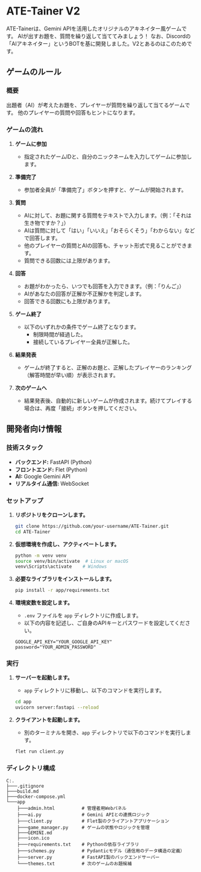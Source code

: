 # ATE-Tainer V2

ATE-Tainerは、Gemini APIを活用したオリジナルのアキネイター風ゲームです。
AIが出すお題を、質問を繰り返して当ててみましょう！
なお、Discordの「AIアキネイター」というBOTを基に開発しました。V2とあるのはこのためです。

## ゲームのルール

### 概要

出題者（AI）が考えたお題を、プレイヤーが質問を繰り返して当てるゲームです。
他のプレイヤーの質問や回答もヒントになります。

### ゲームの流れ

1.  **ゲームに参加**
    *   指定されたゲームIDと、自分のニックネームを入力してゲームに参加します。

2.  **準備完了**
    *   参加者全員が「準備完了」ボタンを押すと、ゲームが開始されます。

3.  **質問**
    *   AIに対して、お題に関する質問をテキストで入力します。（例：「それは生き物ですか？」）
    *   AIは質問に対して「はい」「いいえ」「おそらくそう」「わからない」などで回答します。
    *   他のプレイヤーの質問とAIの回答も、チャット形式で見ることができます。
    *   質問できる回数には上限があります。

4.  **回答**
    *   お題がわかったら、いつでも回答を入力できます。（例：「りんご」）
    *   AIがあなたの回答が正解か不正解かを判定します。
    *   回答できる回数にも上限があります。

5.  **ゲーム終了**
    *   以下のいずれかの条件でゲーム終了となります。
        *   制限時間が経過した。
        *   接続しているプレイヤー全員が正解した。

6.  **結果発表**
    *   ゲームが終了すると、正解のお題と、正解したプレイヤーのランキング（解答時間が早い順）が表示されます。

7.  **次のゲームへ**
    *   結果発表後、自動的に新しいゲームが作成されます。続けてプレイする場合は、再度「接続」ボタンを押してください。

## 開発者向け情報

### 技術スタック

*   **バックエンド:** FastAPI (Python)
*   **フロントエンド:** Flet (Python)
*   **AI:** Google Gemini API
*   **リアルタイム通信:** WebSocket

### セットアップ

1.  **リポジトリをクローンします。**
    ```bash
    git clone https://github.com/your-username/ATE-Tainer.git
    cd ATE-Tainer
    ```

2.  **仮想環境を作成し、アクティベートします。**
    ```bash
    python -m venv venv
    source venv/bin/activate  # Linux or macOS
    venv\Scripts\activate    # Windows
    ```

3.  **必要なライブラリをインストールします。**
    ```bash
    pip install -r app/requirements.txt
    ```

4.  **環境変数を設定します。**
    *   `.env` ファイルを `app` ディレクトリに作成します。
    *   以下の内容を記述し、ご自身のAPIキーとパスワードを設定してください。

    ```.env
    GOOGLE_API_KEY="YOUR_GOOGLE_API_KEY"
    password="YOUR_ADMIN_PASSWORD"
    ```

### 実行

1.  **サーバーを起動します。**
    *   `app` ディレクトリに移動し、以下のコマンドを実行します。
    ```bash
    cd app
    uvicorn server:fastapi --reload
    ```

2.  **クライアントを起動します。**
    *   別のターミナルを開き、`app` ディレクトリで以下のコマンドを実行します。
    ```bash
    flet run client.py
    ```

### ディレクトリ構成

```
C:.
├───.gitignore
├───build.md
├───docker-compose.yml
└───app
    ├───admin.html          # 管理者用Webパネル
    ├───ai.py               # Gemini APIとの連携ロジック
    ├───client.py           # Flet製のクライアントアプリケーション
    ├───game_manager.py     # ゲームの状態やロジックを管理
    ├───GEMINI.md
    ├───icon.ico
    ├───requirements.txt    # Pythonの依存ライブラリ
    ├───schemes.py          # Pydanticモデル（通信用のデータ構造の定義）
    ├───server.py           # FastAPI製のバックエンドサーバー
    └───themes.txt          # 次のゲームのお題候補
```
